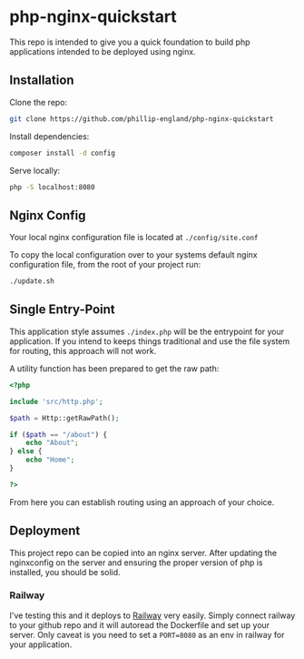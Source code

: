 # php-nginx-quickstart

This repo is intended to give you a quick foundation to build php applications intended to be deployed using nginx.

## Installation

Clone the repo:

```bash
git clone https://github.com/phillip-england/php-nginx-quickstart
```

Install dependencies:

```bash
composer install -d config
```

Serve locally:

```bash
php -S localhost:8080
```

## Nginx Config

Your local nginx configuration file is located at `./config/site.conf`

To copy the local configuration over to your systems default nginx configuration file, from the root of your project run:

```bash
./update.sh
```

## Single Entry-Point

This application style assumes `./index.php` will be the entrypoint for your application. If you intend to keeps things traditional and use the file system for routing, this approach will not work.

A utility function has been prepared to get the raw path:

```php
<?php

include 'src/http.php';

$path = Http::getRawPath();

if ($path == "/about") {
    echo "About";
} else {
    echo "Home";
}

?>
```

From here you can establish routing using an approach of your choice.

## Deployment

This project repo can be copied into an nginx server. After updating the nginxconfig on the server and ensuring the proper version of php is installed, you should be solid.

### Railway

I've testing this and it deploys to [Railway](https://railway.app) very easily. Simply connect railway to your github repo and it will autoread the Dockerfile and set up your server. Only caveat is you need to set a `PORT=8080` as an env in railway for your application.